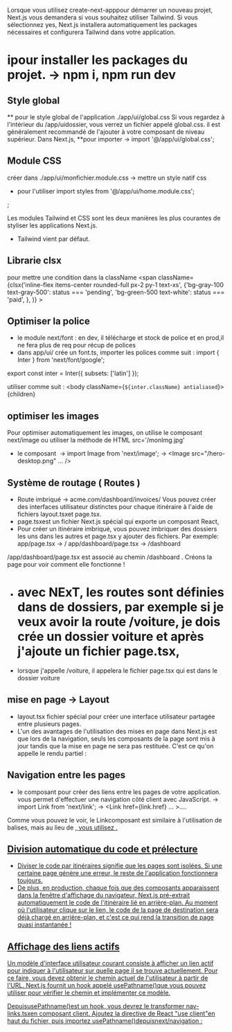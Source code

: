 Lorsque vous utilisez create-next-apppour démarrer un nouveau projet, Next.js vous demandera si vous souhaitez utiliser Tailwind. Si vous sélectionnez yes, Next.js installera automatiquement les packages nécessaires et configurera Tailwind dans votre application.
# ipour installer les packages du projet. -> npm i, npm run dev

## Style global
** pour le style global de l'application ./app/ui/global.css
Si vous regardez à l'intérieur du /app/uidossier, vous verrez un fichier appelé global.css.
il est généralement recommandé de l'ajouter à votre composant de niveau
supérieur. Dans Next.js,
**pour importer -> import '@/app/ui/global.css';

## Module CSS
créer dans ./app/ui/monfichier.module.css -> mettre un style natif css
* pour l'utiliser 
import styles from '@/app/ui/home.module.css';
<div className={styles.shape} />;

Les modules Tailwind et CSS sont les deux manières les plus courantes de styliser les applications Next.js. 
* Tailwind vient par défaut.

## Librarie clsx
pour mettre une condition dans la className
 <span
      className={clsx('inline-flex items-center rounded-full px-2 py-1 text-xs',
      {'bg-gray-100 text-gray-500': status === 'pending',  'bg-green-500 text-white': status === 'paid',        },
      )}    >

## Optimiser la police
* le module next/font  : en dev, il télécharge et stock de police et en prod,il ne fera plus de req pour récup de polices
* dans app/ui/ crée un font.ts, importer les polices comme suit :
import { Inter } from 'next/font/google';

export const inter = Inter({ subsets: ['latin'] });

utiliser comme suit : 
      <body className={`${inter.className} antialiased`}>{children}</body>

## optimiser les images
Pour optimiser automatiquement les images, on utilise le composant next/image ou
utiliser la méthode de HTML src='/monImg.jpg'
* le composant <Image>
-> import Image from 'next/image';
->  <Image
        src="/hero-desktop.png" ... />

## Système de routage ( Routes )
* Route imbriqué -> acme.com/dashboard/invoices/
Vous pouvez créer des interfaces utilisateur distinctes pour chaque itinéraire à
l'aide de fichiers layout.tsxet page.tsx.
* page.tsxest un fichier Next.js spécial qui exporte un composant React, 
* Pour créer un itinéraire imbriqué, vous pouvez imbriquer des dossiers les uns
  dans les autres et page.tsx y ajouter des fichiers.
Par exemple:
app/page.tsx -> /
app/dashboard/page.tsx -> /dashboard

/app/dashboard/page.tsx est associé au chemin /dashboard . Créons la page pour
voir comment elle fonctionne !
* # avec NExT, les routes sont définies dans de dossiers, par exemple si je veux avoir la route /voiture, je dois crée un dossier voiture et après j'ajoute un fichier page.tsx,
* lorsque j'appelle /voiture, il appelera le fichier page.tsx qui est dans le
  dossier voiture

## mise en page -> Layout
* layout.tsx fichier spécial pour créer une interface utilisateur partagée entre
  plusieurs pages.
* L'un des avantages de l'utilisation des mises en page dans Next.js est que
  lors de la navigation, seuls les composants de la page sont mis à jour tandis
  que la mise en page ne sera pas restituée. C'est ce qu'on appelle le rendu
  partiel :

## Navigation entre les pages
*  le composant <Link /> pour créer des liens entre les pages de votre
   application. <Link>vous permet d'effectuer une navigation côté client avec
   JavaScript.
-> import Link from 'next/link';
-> <Link href={link.href} ... >....</Link>

Comme vous pouvez le voir, le Linkcomposant est similaire à l'utilisation <a>de balises, mais au lieu de <a href="…">, vous utilisez <Link href="…">.

## Division automatique du code et prélecture
* Diviser le code par itinéraires signifie que les pages sont isolées. Si une
  certaine page génère une erreur, le reste de l'application fonctionnera
  toujours.
* De plus, en production, chaque fois que <Link>des composants apparaissent dans
  la fenêtre d'affichage du navigateur, Next.js pré-extrait automatiquement le
  code de l'itinéraire lié en arrière-plan. Au moment où l'utilisateur clique
  sur le lien, le code de la page de destination sera déjà chargé en
  arrière-plan, et c'est ce qui rend la transition de page quasi instantanée !

## Affichage des liens actifs
Un modèle d'interface utilisateur courant consiste à afficher un lien actif pour indiquer à l'utilisateur sur quelle page il se trouve actuellement. Pour ce faire, vous devez obtenir le chemin actuel de l'utilisateur à partir de l'URL. Next.js fournit un hook appelé usePathname()que vous pouvez utiliser pour vérifier le chemin et implémenter ce modèle.

DepuisusePathname()est un hook, vous devrez le transformer nav-links.tsxen
composant client. Ajoutez la directive de React "use client"en haut du fichier,
puis importez usePathname()depuisnext/navigation :
